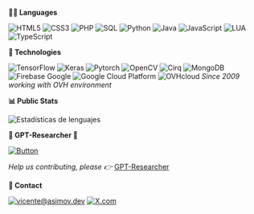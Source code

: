 **🧑‍💻 Languages**

![HTML5](https://img.shields.io/badge/HTML5-E34F26?style=for-the-badge&logo=html5&logoColor=white) ![CSS3](https://img.shields.io/badge/CSS3-1572B6?style=for-the-badge&logo=css3&logoColor=white) ![PHP](https://img.shields.io/badge/PHP-777BB4?style=for-the-badge&logo=php&logoColor=white) ![SQL](https://img.shields.io/badge/SQL-4479A1?style=for-the-badge&logo=mysql&logoColor=white) ![Python](https://img.shields.io/badge/Python-3776AB?style=for-the-badge&logo=python&logoColor=white) ![Java](https://img.shields.io/badge/Java-007396?style=for-the-badge&logo=java&logoColor=white)  ![JavaScript](https://img.shields.io/badge/JavaScript-007396?style=for-the-badge&logo=javascript&logoColor=orange) ![LUA](https://img.shields.io/badge/LUA-2C2D72?style=for-the-badge&logo=lua&logoColor=white) ![TypeScript](https://img.shields.io/badge/TypeScript-007ACC?style=for-the-badge&logo=typescript&logoColor=white)

**🔧 Technologies**

![TensorFlow](https://img.shields.io/badge/TensorFlow-FF6F00?style=for-the-badge&logo=tensorflow&logoColor=white) ![Keras](https://img.shields.io/badge/Keras-D00000?style=for-the-badge&logo=keras&logoColor=white) ![Pytorch](https://img.shields.io/badge/Pytorch-EE4C2C?style=for-the-badge&logo=pytorch&logoColor=white) ![OpenCV](https://img.shields.io/badge/OpenCV-5C3EE8?style=for-the-badge&logo=opencv&logoColor=white) ![Cirq](https://img.shields.io/badge/Cirq-14213D?style=for-the-badge&logo=quantum&logoColor=white) ![MongoDB](https://img.shields.io/badge/MongoDB-47A248?style=for-the-badge&logo=mongodb&logoColor=white) ![Firebase Google](https://img.shields.io/badge/Firebase%20Google-FFCA28?style=for-the-badge&logo=firebase&logoColor=white) ![Google Cloud Platform](https://img.shields.io/badge/Google%20Cloud%20Platform-4285F4?style=for-the-badge&logo=google-cloud&logoColor=white) ![OVHcloud](https://img.shields.io/badge/OVHcloud-212b35?style=for-the-badge&logo=ovh&logoColor=white) *Since 2009 working with OVH environment*


**📊 Public Stats**

![Estadísticas de lenguajes](https://github-readme-stats.vercel.app/api/top-langs/?username=notvicent3&langs_count=8&layout=compact&theme=radical)

**📁 GPT-Researcher 💜** 

[![Button](https://img.shields.io/badge/GPTRESEARCHER-Show2USyourLOVE-purple?style=for-the-badge)](https://github.com/assafelovic/gpt-researcher) 


*Help us contributing, please  👉* [GPT-Researcher](https://github.com/assafelovic/gpt-researcher/blob/master/CONTRIBUTING.md) 

**📧 Contact**

[![vicente@asimov.dev](https://img.shields.io/badge/vicente@asimov.dev-green?style=for-the-badge)](mailto:vicente@asimov.dev)
[![X.com](https://img.shields.io/badge/@notvicent3-red?style=for-the-badge)](https://x.com/notvicent3)
